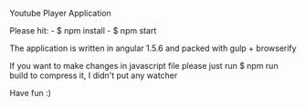 Youtube Player Application

Please hit:
	- $ npm install
    - $ npm start

The application is written in angular 1.5.6 and packed with gulp + browserify

If you want to make changes in javascript file please just run $ npm run build
to compress it, I didn't put any watcher

Have fun :)